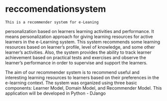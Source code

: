 # reccomendationsystem

	This is a recommender system for e-Leaning
personalization based on learners learning activities and
performance. It means personalization approach for giving
learning resources for active learners in the e-Learning
system. This system recommends some learning resources
based on learner’s profile, level of knowledge, and some
other learner’s activities. Also, the system provides the
ability to track learner achievement based on practical tests
and exercises and observe the learner’s performance in
order to supervise and support the learners.

The aim of our recommender system is to recommend
useful and interesting learning resources to learners based
on their preferences in the e-learning context. The system
was organized using three basic components: Learner
Model, Domain Model, and Recommender Model. This application 
will be developed in Python - DJango
